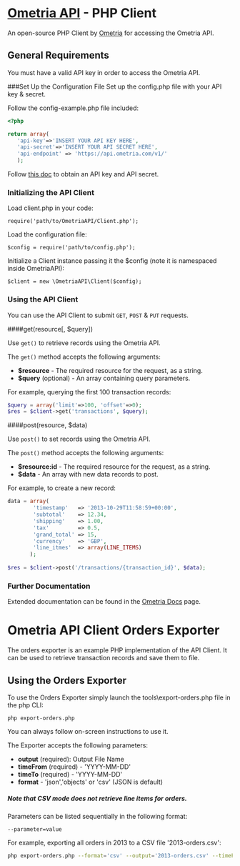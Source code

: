 # [Ometria API](http://docs.ometria.com) - PHP Client
An open-source PHP Client by [Ometria](http://www.ometria.com) for accessing the Ometria API.

## General Requirements
You must have a valid API key in order to access the Ometria API.

###Set Up the Configuration File 
Set up the config.php file with your API key & secret.

Follow the config-example.php file included:
 ```php
<?php

return array(
	'api-key'=>'INSERT YOUR API KEY HERE',
	'api-secret'=>'INSERT YOUR API SECRET HERE',
	'api-endpoint' => 'https://api.ometria.com/v1/'
	);

  ```

Follow [this doc](http://docs.ometria.com/Developers/API/v1/authentication/api_key) to obtain an API key and API secret.


### Initializing the API Client

Load client.php in your code:

    require('path/to/OmetriaAPI/Client.php');


Load the configuration file:

    $config = require('path/to/config.php');

    
Initialize a Client instance passing it the $config (note it is namespaced inside OmetriaAPI):

    $client = new \OmetriaAPI\Client($config);
    
### Using the API Client

You can use the API Client to submit `GET`, `POST` & `PUT` requests.

####get(resource[, $query])

Use `get()` to retrieve records using the Ometria API.

The `get()` method accepts the following arguments:

- **$resource** - The required resource for the request, as a string.
- **$query** (optional) - An array containing query parameters.

For example, querying the first 100 transaction records:

 ```php
$query = array('limit'=>100, 'offset'=>0);
$res = $client->get('transactions', $query);
 ```


####post(resource, $data)

Use `post()` to set records using the Ometria API.

The `post()` method accepts the following arguments:

- **$resource:id** - The required resource for the request, as a string. 
- **$data** - An array with new data records to post.

For example, to create a new record:

 ```php
data = array(
	     'timestamp'   => '2013-10-29T11:58:59+00:00',
	     'subtotal'    => 12.34,
	     'shipping'    => 1.00,
	     'tax'         => 0.5,
	     'grand_total' => 15,
	     'currency'    => 'GBP',
	     'line_itmes'  => array(LINE_ITEMS)
		);
	      
$res = $client->post('/transactions/{transaction_id}', $data);
 ```
 
### Further Documentation
Extended documentation can be found in the [Ometria Docs](http://docs.ometria.com) page.
 
 
# Ometria API Client Orders Exporter
 
The orders exporter is an example PHP implementation of the API Client.
It can be used to retrieve transaction records and save them to file.

## Using the Orders Exporter
To use the Orders Exporter simply launch the tools\export-orders.php file in the php CLI:

    php export-orders.php

You can always follow on-screen instructions to use it.

The Exporter accepts the following parameters:
- **output** (required): Output File Name
- **timeFrom** (required) - 'YYYY-MM-DD'
- **timeTo** (required) - 'YYYY-MM-DD'
- **format** - 'json','objects' or 'csv' (JSON is default)

##### Note that CSV mode does not retrieve line items for orders.

Parameters can be listed sequentially in the following format:

    --parameter=value
    
For example, exporting all orders in 2013 to a CSV file '2013-orders.csv':
 ```bash
php export-orders.php --format='csv' --output='2013-orders.csv' --timeFrom='2013/1/1' --timeTo='2013/12/31'
  ```
